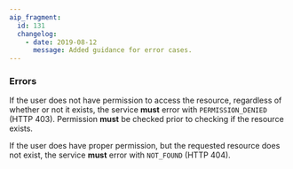 ```yaml
---
aip_fragment:
  id: 131
  changelog:
    - date: 2019-08-12
      message: Added guidance for error cases.
---
```


### Errors

If the user does not have permission to access the resource, regardless of
whether or not it exists, the service **must** error with `PERMISSION_DENIED`
(HTTP 403). Permission **must** be checked prior to checking if the resource
exists.

If the user does have proper permission, but the requested resource does not
exist, the service **must** error with `NOT_FOUND` (HTTP 404).
